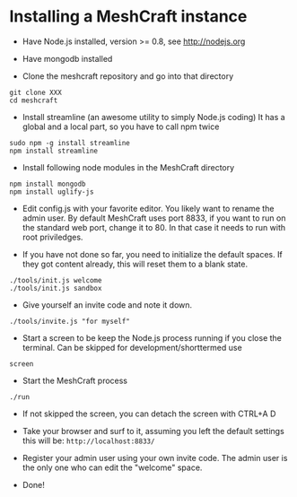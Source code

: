 Installing a MeshCraft instance
===============================

* Have Node.js installed, version >= 0.8, see http://nodejs.org

* Have mongodb installed

* Clone the meshcraft repository and go into that directory
```shell
git clone XXX
cd meshcraft
```

* Install streamline (an awesome utility to simply Node.js coding) It has a global and a local part, so you have to call npm twice
```shell
sudo npm -g install streamline
npm install streamline
```

* Install following node modules in the MeshCraft directory
```shell
npm install mongodb
npm install uglify-js
```

* Edit config.js with your favorite editor.
You likely want to rename the admin user. By default MeshCraft uses port 8833, if you want to run on the standard web port, change it to 80. In that case it needs to run with root priviledges.

* If you have not done so far, you need to initialize the default spaces. If they got content already, this will reset them to a blank state.
```shell
./tools/init.js welcome
./tools/init.js sandbox
```

* Give yourself an invite code and note it down.
```shell
./tools/invite.js "for myself"
```

* Start a screen to be keep the Node.js process running if you close the terminal. Can be skipped for development/shorttermed use
```shell
screen
```

* Start the MeshCraft process
```shell
./run
```

* If not skipped the screen, you can detach the screen with CTRL+A D

* Take your browser and surf to it, assuming you left the default settings this will be: ```http://localhost:8833/```

* Register your admin user using your own invite code. The admin user is the only one who can edit the "welcome" space.

* Done!
